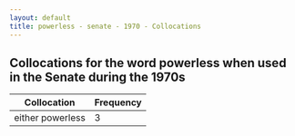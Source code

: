 ```yaml
---
layout: default
title: powerless - senate - 1970 - Collocations
---
```

## Collocations for the word **powerless** when used in the Senate during the 1970s

| Collocation | Frequency |
|--------------|----------------|
|either powerless|3|
